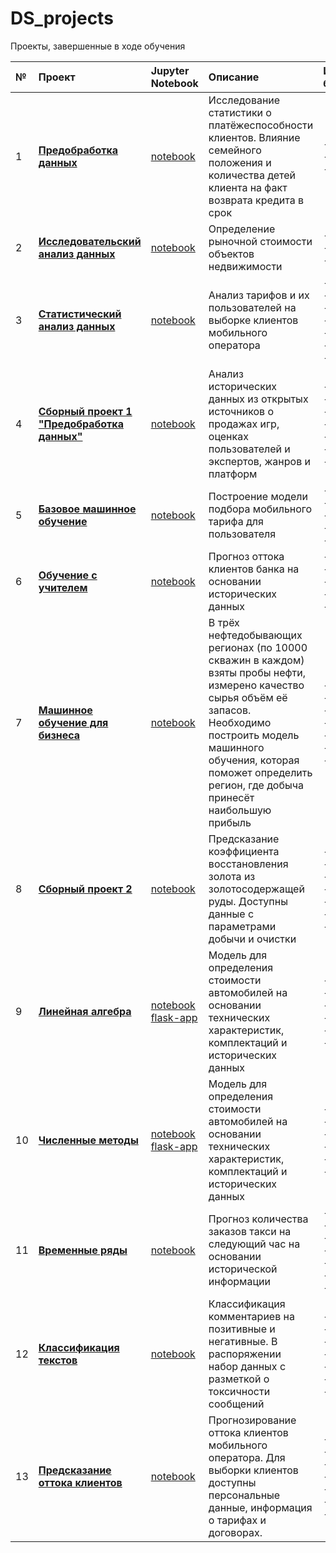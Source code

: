 # DS_projects

Проекты, завершенные в ходе обучения

| № | **Проект** | **Jupyter Notebook** | **Описание** | **Используемые библиотеки** |  
|:--|:-----------|:---------------------|:-------------|:----------------|  
| 1 | [**Предобработка данных**](https://github.com/sergods/ds/tree/master/01.%20%D0%9F%D1%80%D0%B5%D0%B4%D0%BE%D0%B1%D1%80%D0%B0%D0%B1%D0%BE%D1%82%D0%BA%D0%B0%20%D0%B4%D0%B0%D0%BD%D0%BD%D1%8B%D1%85) | [notebook](https://github.com/sergods/ds/blob/master/01.%20%D0%9F%D1%80%D0%B5%D0%B4%D0%BE%D0%B1%D1%80%D0%B0%D0%B1%D0%BE%D1%82%D0%BA%D0%B0%20%D0%B4%D0%B0%D0%BD%D0%BD%D1%8B%D1%85/First.ipynb) | Исследование статистики о платёжеспособности клиентов. Влияние семейного положения и количества детей клиента на факт возврата кредита в срок | - python<br>- pandas<br>- pymystem3 |
| 2 | [**Исследовательский анализ данных**](https://github.com/andreyi91/DS_projects/tree/master/02.%20%D0%98%D1%81%D1%81%D0%BB%D0%B5%D0%B4%D0%BE%D0%B2%D0%B0%D1%82%D0%B5%D0%BB%D1%8C%D1%81%D0%BA%D0%B8%D0%B9%20%D0%B0%D0%BD%D0%B0%D0%BB%D0%B8%D0%B7%20%D0%B4%D0%B0%D0%BD%D0%BD%D1%8B%D1%85) | [notebook](https://nbviewer.jupyter.org/github/andreyi91/DS_projects/blob/master/02.%20%D0%98%D1%81%D1%81%D0%BB%D0%B5%D0%B4%D0%BE%D0%B2%D0%B0%D1%82%D0%B5%D0%BB%D1%8C%D1%81%D0%BA%D0%B8%D0%B9%20%D0%B0%D0%BD%D0%B0%D0%BB%D0%B8%D0%B7%20%D0%B4%D0%B0%D0%BD%D0%BD%D1%8B%D1%85/exploratory_data_analysis.ipynb) | Определение рыночной стоимости объектов недвижимости | - python<br>- pandas<br>- matplotlib |  
| 3 | [**Статистический анализ данных**](https://github.com/andreyi91/DS_projects/tree/master/03.%20%D0%A1%D1%82%D0%B0%D1%82%D0%B8%D1%81%D1%82%D0%B8%D1%87%D0%B5%D1%81%D0%BA%D0%B8%D0%B9%20%D0%B0%D0%BD%D0%B0%D0%BB%D0%B8%D0%B7%20%D0%B4%D0%B0%D0%BD%D0%BD%D1%8B%D1%85) | [notebook](https://nbviewer.jupyter.org/github/andreyi91/DS_projects/blob/master/03.%20%D0%A1%D1%82%D0%B0%D1%82%D0%B8%D1%81%D1%82%D0%B8%D1%87%D0%B5%D1%81%D0%BA%D0%B8%D0%B9%20%D0%B0%D0%BD%D0%B0%D0%BB%D0%B8%D0%B7%20%D0%B4%D0%B0%D0%BD%D0%BD%D1%8B%D1%85/statistical_data_analysis.ipynb) | Анализ тарифов и их пользователей на выборке клиентов мобильного оператора | - python<br>- pandas<br>- scipy<br>- math<br>- matplotlib<br>- seaborn<br>- plotly |  
| 4 | [**Сборный проект 1 "Предобработка данных"**](https://github.com/andreyi91/DS_projects/tree/master/04.%20%D0%A1%D0%B1%D0%BE%D1%80%D0%BD%D1%8B%D0%B9%20%D0%BF%D1%80%D0%BE%D0%B5%D0%BA%D1%82%201%20%22%D0%9F%D1%80%D0%B5%D0%B4%D0%BE%D0%B1%D1%80%D0%B0%D0%B1%D0%BE%D1%82%D0%BA%D0%B0%20%D0%B4%D0%B0%D0%BD%D0%BD%D1%8B%D1%85%22) | [notebook](https://nbviewer.jupyter.org/github/andreyi91/DS_projects/blob/master/04.%20%D0%A1%D0%B1%D0%BE%D1%80%D0%BD%D1%8B%D0%B9%20%D0%BF%D1%80%D0%BE%D0%B5%D0%BA%D1%82%201%20%22%D0%9F%D1%80%D0%B5%D0%B4%D0%BE%D0%B1%D1%80%D0%B0%D0%B1%D0%BE%D1%82%D0%BA%D0%B0%20%D0%B4%D0%B0%D0%BD%D0%BD%D1%8B%D1%85%22/main_project1_data_preprocessing.ipynb) | Анализ исторических данных из открытых источников о продажах игр, оценках пользователей и экспертов, жанров и платформ | - python<br>- pandas<br>- scipy<br>- math<br>- matplotlib<br>- seaborn<br>- plotly |  
| 5 | [**Базовое машинное обучение**](https://github.com/andreyi91/DS_projects/tree/master/05.%20%D0%91%D0%B0%D0%B7%D0%BE%D0%B2%D0%BE%D0%B5%20%D0%BC%D0%B0%D1%88%D0%B8%D0%BD%D0%BD%D0%BE%D0%B5%20%D0%BE%D0%B1%D1%83%D1%87%D0%B5%D0%BD%D0%B8%D0%B5) | [notebook](https://nbviewer.jupyter.org/github/andreyi91/DS_projects/blob/master/05.%20%D0%91%D0%B0%D0%B7%D0%BE%D0%B2%D0%BE%D0%B5%20%D0%BC%D0%B0%D1%88%D0%B8%D0%BD%D0%BD%D0%BE%D0%B5%20%D0%BE%D0%B1%D1%83%D1%87%D0%B5%D0%BD%D0%B8%D0%B5/intro_to_machine_learning.ipynb) | Построение модели подбора мобильного тарифа для пользователя | - python<br>- pandas<br>- sklearn<br>- matplotlib<br>- seaborn |  
| 6 | [**Обучение с учителем**](https://github.com/andreyi91/DS_projects/tree/master/06.%20%D0%9E%D0%B1%D1%83%D1%87%D0%B5%D0%BD%D0%B8%D0%B5%20%D1%81%20%D1%83%D1%87%D0%B8%D1%82%D0%B5%D0%BB%D0%B5%D0%BC) | [notebook](https://nbviewer.jupyter.org/github/andreyi91/DS_projects/blob/master/06.%20%D0%9E%D0%B1%D1%83%D1%87%D0%B5%D0%BD%D0%B8%D0%B5%20%D1%81%20%D1%83%D1%87%D0%B8%D1%82%D0%B5%D0%BB%D0%B5%D0%BC/supervised_machine_learning.ipynb) | Прогноз оттока клиентов банка на основании исторических данных | - python<br>- pandas<br>- sklearn<br>- matplotlib<br>- seaborn |  
| 7 | [**Машинное обучение для бизнеса**](https://github.com/andreyi91/DS_projects/tree/master/07.%20%D0%9C%D0%B0%D1%88%D0%B8%D0%BD%D0%BD%D0%BE%D0%B5%20%D0%BE%D0%B1%D1%83%D1%87%D0%B5%D0%BD%D0%B8%D0%B5%20%D0%B4%D0%BB%D1%8F%20%D0%B1%D0%B8%D0%B7%D0%BD%D0%B5%D1%81%D0%B0) | [notebook](https://nbviewer.jupyter.org/github/andreyi91/DS_projects/blob/master/07.%20%D0%9C%D0%B0%D1%88%D0%B8%D0%BD%D0%BD%D0%BE%D0%B5%20%D0%BE%D0%B1%D1%83%D1%87%D0%B5%D0%BD%D0%B8%D0%B5%20%D0%B4%D0%BB%D1%8F%20%D0%B1%D0%B8%D0%B7%D0%BD%D0%B5%D1%81%D0%B0/ml_in_business.ipynb) | В трёх нефтедобывающих регионах (по 10000 скважин в каждом) взяты пробы нефти, измерено качество сырья объём её запасов. Необходимо построить модель машинного обучения, которая поможет определить регион, где добыча принесёт наибольшую прибыль | - python<br>- pandas<br>- numpy<br>- sklearn<br>- scipy<br>- matplotlib<br>- seaborn |  
| 8 | [**Сборный проект 2**](https://github.com/andreyi91/DS_projects/tree/master/08.%20%D0%A1%D0%B1%D0%BE%D1%80%D0%BD%D1%8B%D0%B9%20%D0%BF%D1%80%D0%BE%D0%B5%D0%BA%D1%82%202) | [notebook](https://nbviewer.jupyter.org/github/andreyi91/DS_projects/blob/master/08.%20%D0%A1%D0%B1%D0%BE%D1%80%D0%BD%D1%8B%D0%B9%20%D0%BF%D1%80%D0%BE%D0%B5%D0%BA%D1%82%202/main_project2_supervised_ml.ipynb) | Предсказание коэффициента восстановления золота из золотосодержащей руды. Доступны данные с параметрами добычи и очистки | - python<br>- pandas<br>- numpy<br>- sklearn<br>- scipy<br>- matplotlib<br>- seaborn |  
| 9 | [**Линейная алгебра**](https://github.com/andreyi91/DS_projects/tree/master/09.%20%D0%A7%D0%B8%D1%81%D0%BB%D0%B5%D0%BD%D0%BD%D1%8B%D0%B5%20%D0%BC%D0%B5%D1%82%D0%BE%D0%B4%D1%8B) | [notebook](https://nbviewer.jupyter.org/github/andreyi91/DS_projects/blob/master/09.%20%D0%A7%D0%B8%D1%81%D0%BB%D0%B5%D0%BD%D0%BD%D1%8B%D0%B5%20%D0%BC%D0%B5%D1%82%D0%BE%D0%B4%D1%8B/numerical_methods.ipynb)<br>[flask-app](https://car-price-demo.herokuapp.com/) | Модель для определения стоимости автомобилей на основании технических характеристик, комплектаций и исторических данных | - python<br>- pandas<br>- sklearn<br>- sql<br>- matplotlib<br>- seaborn|  
| 10 | [**Численные методы**](https://github.com/andreyi91/DS_projects/tree/master/09.%20%D0%A7%D0%B8%D1%81%D0%BB%D0%B5%D0%BD%D0%BD%D1%8B%D0%B5%20%D0%BC%D0%B5%D1%82%D0%BE%D0%B4%D1%8B) | [notebook](https://nbviewer.jupyter.org/github/andreyi91/DS_projects/blob/master/09.%20%D0%A7%D0%B8%D1%81%D0%BB%D0%B5%D0%BD%D0%BD%D1%8B%D0%B5%20%D0%BC%D0%B5%D1%82%D0%BE%D0%B4%D1%8B/numerical_methods.ipynb)<br>[flask-app](https://car-price-demo.herokuapp.com/) | Модель для определения стоимости автомобилей на основании технических характеристик, комплектаций и исторических данных | - python<br>- pandas<br>- sklearn<br>- lightgbm<br>- matplotlib<br>- seaborn|  
| 11 | [**Временные ряды**](https://github.com/andreyi91/DS_projects/tree/master/10.%20%D0%92%D1%80%D0%B5%D0%BC%D0%B5%D0%BD%D0%BD%D1%8B%D0%B5%20%D1%80%D1%8F%D0%B4%D1%8B) | [notebook](https://nbviewer.jupyter.org/github/andreyi91/DS_projects/blob/master/10.%20%D0%92%D1%80%D0%B5%D0%BC%D0%B5%D0%BD%D0%BD%D1%8B%D0%B5%20%D1%80%D1%8F%D0%B4%D1%8B/time_series.ipynb) | Прогноз количества заказов такси на следующий час на основании исторической информации | - python<br>- pandas<br>- numpy<br>- sklearn<br>- statsmodels<br>- matplotlib<br>- seaborn |  
| 12 | [**Классификация текстов**](https://github.com/andreyi91/DS_projects/tree/master/11.%20%D0%9A%D0%BB%D0%B0%D1%81%D1%81%D0%B8%D1%84%D0%B8%D0%BA%D0%B0%D1%86%D0%B8%D1%8F%20%D1%82%D0%B5%D0%BA%D1%81%D1%82%D0%BE%D0%B2) | [notebook](https://nbviewer.jupyter.org/github/andreyi91/DS_projects/blob/master/11.%20%D0%9A%D0%BB%D0%B0%D1%81%D1%81%D0%B8%D1%84%D0%B8%D0%BA%D0%B0%D1%86%D0%B8%D1%8F%20%D1%82%D0%B5%D0%BA%D1%81%D1%82%D0%BE%D0%B2/ml_for_text_classification.ipynb) | Классификация комментариев на позитивные и негативные. В распоряжении набор данных с разметкой о токсичности сообщений | - python<br>- pandas<br>- numpy<br>- sklearn<br>- nltk<br>- matplotlib<br>- seaborn |  
| 13 | [**Предсказание оттока клиентов**](https://github.com/andreyi91/DS_projects/blob/master/12.%20%D0%9F%D1%80%D0%B5%D0%B4%D1%81%D0%BA%D0%B0%D0%B7%D0%B0%D0%BD%D0%B8%D0%B5%20%D0%BE%D1%82%D1%82%D0%BE%D0%BA%D0%B0%20%D0%BA%D0%BB%D0%B8%D0%B5%D0%BD%D1%82%D0%BE%D0%B2/client_churn_prediction.ipynb) | [notebook](https://github.com/andreyi91/DS_projects/blob/master/12.%20%D0%9F%D1%80%D0%B5%D0%B4%D1%81%D0%BA%D0%B0%D0%B7%D0%B0%D0%BD%D0%B8%D0%B5%20%D0%BE%D1%82%D1%82%D0%BE%D0%BA%D0%B0%20%D0%BA%D0%BB%D0%B8%D0%B5%D0%BD%D1%82%D0%BE%D0%B2/client_churn_prediction.ipynb) | Прогнозирование оттока клиентов мобильного оператора. Для выборки клиентов доступны персональные данные, информация о тарифах и договорах. | - python<br>- pandas<br>- numpy<br>- sklearn<br>- matplotlib<br>- seaborn<br>- catboost  

